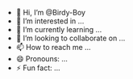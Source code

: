 - 👋 Hi, I’m @Birdy-Boy
- 👀 I’m interested in ...
- 🌱 I’m currently learning ...
- 💞️ I’m looking to collaborate on ...
- 📫 How to reach me ...
- 😄 Pronouns: ...
- ⚡ Fun fact: ...

<!---
Birdy-Boy/Birdy-Boy is a ✨ special ✨ repository because its `README.md` (this file) appears on your GitHub profile.
You can 
click the Preview link to take a look at your changes.
--->
